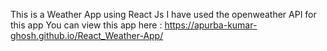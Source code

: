 This is a Weather App using React Js
I have used the openweather API for this app
You can view this app here : https://apurba-kumar-ghosh.github.io/React_Weather-App/
